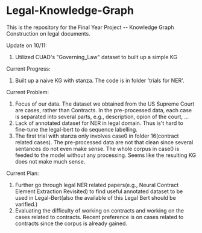 # Legal-Knowledge-Graph
This is the repository for the Final Year Project -- Knowledge Graph Construction on legal documents. 

Update on 10/11: 
  1. Utilized CUAD's "Governing_Law" dataset to built up a simple KG


Current Progress:
  1. Built up a naive KG with stanza. The code is in folder 'trials for NER'.

Current Problem: 
  1. Focus of our data. The dataset we obtained from the US Supreme Court are cases, rather than Contracts. In the pre-processed data, each case is separated into several parts, e.g., description, opion of the court, ...
  2. Lack of annotated  dataset for NER in legal domain. Thus is't hard to fine-tune the legal-bert to do sequence labelling.
  3. The first trial with stanza only involves case0 in folder 16(contract related cases). The pre-processed data are not that clean since several sentances do not even make sense. The whole corpus in case0 is feeded to the model without any processing. Seems like the resulting KG does not make much sense.

Current Plan:
  1. Further go through legal NER related papers(e.g., Neural Contract Element Extraction Revisited) to find useful annotated dataset to be used in Legal-Bert(also the available of this Legal Bert should be varified.)
  2. Evaluating the difficulty of working on contracts and working on the cases related to contracts. Recent preference is on cases related to contracts since the corpus is already gained.
